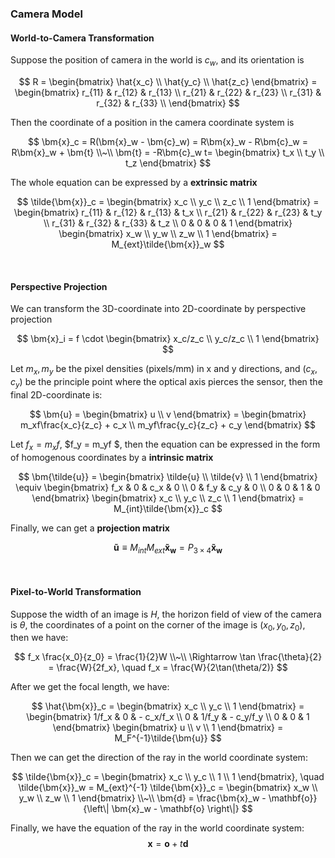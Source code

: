 
### Camera Model
#### World-to-Camera Transformation
Suppose the position of camera in the world is $c_w$, and its orientation is 

$$
R = 
\begin{bmatrix} \hat{x_c} \\ \hat{y_c} \\ \hat{z_c} \end{bmatrix} 
= \begin{bmatrix}
  r_{11} & r_{12} & r_{13} \\ 
  r_{21} & r_{22} & r_{23} \\ 
  r_{31} & r_{32} & r_{33} \\ 
\end{bmatrix}
$$

Then the coordinate of a position in the camera coordinate system is

$$
\bm{x}_c = R(\bm{x}_w - \bm{c}_w) = R\bm{x}_w - R\bm{c}_w = R\bm{x}_w + \bm{t} \\~\\
\bm{t} = -R\bm{c}_w t= \begin{bmatrix} t_x \\ t_y \\ t_z \end{bmatrix}
$$

The whole equation can be expressed by a **extrinsic matrix**

$$
\tilde{\bm{x}}_c = 
\begin{bmatrix} x_c \\ y_c \\ z_c \\ 1 \end{bmatrix}
= \begin{bmatrix}
  r_{11} & r_{12} & r_{13} & t_x \\ 
  r_{21} & r_{22} & r_{23} & t_y \\ 
  r_{31} & r_{32} & r_{33} & t_z \\ 
  0 & 0 & 0 & 1
\end{bmatrix}
\begin{bmatrix} x_w \\ y_w \\ z_w \\ 1 \end{bmatrix}
= M_{ext}\tilde{\bm{x}}_w
$$






<br>

#### Perspective Projection
We can transform the 3D-coordinate into 2D-coordinate by perspective projection

$$
\bm{x}_i = f \cdot \begin{bmatrix} x_c/z_c \\ y_c/z_c \\ 1 \end{bmatrix}
$$

Let $m_x, m_y$ be the pixel densities (pixels/mm) in x and y directions, and $(c_x, c_y)$ be the principle point where the optical axis pierces the sensor, then the final 2D-coordinate is:

$$
\bm{u} = \begin{bmatrix} u \\ v \end{bmatrix} = \begin{bmatrix} m_xf\frac{x_c}{z_c} + c_x \\ m_yf\frac{y_c}{z_c} + c_y \end{bmatrix}
$$

Let $f_x = m_xf$, $f_y = m_yf $, then the equation can be expressed in the form of homogenous coordinates by a **intrinsic matrix**

$$
\bm{\tilde{u}}
= \begin{bmatrix} \tilde{u} \\ \tilde{v} \\ 1 \end{bmatrix}
\equiv \begin{bmatrix}
  f_x & 0 & c_x & 0 \\ 
  0 & f_y & c_y & 0 \\ 
  0 & 0 & 1 & 0
\end{bmatrix}
\begin{bmatrix} x_c \\ y_c \\ z_c \\ 1 \end{bmatrix}
= M_{int}\tilde{\bm{x}}_c
$$

Finally, we can get a **projection matrix**

$$
\bm{\tilde{u}} \equiv M_{int}M_{ext}\bm{\tilde{x}_w} = P_{3\times 4}\bm{\tilde{x}_w}
$$







<br>

#### Pixel-to-World Transformation
Suppose the width of an image is $H$, the horizon field of view of the camera is $\theta$, the coordinates of a point on the corner of the image is $(x_0, y_0, z_0)$, then we have:

$$
f_x \frac{x_0}{z_0} = \frac{1}{2}W \\~\\
\Rightarrow \tan \frac{\theta}{2} = \frac{W}{2f_x},
\quad f_x = \frac{W}{2\tan(\theta/2)}
$$

After we get the focal length, we have:

$$
\hat{\bm{x}}_c =
\begin{bmatrix} x_c \\ y_c \\ 1 \end{bmatrix}
= \begin{bmatrix}
  1/f_x & 0 & - c_x/f_x \\ 
  0 & 1/f_y & - c_y/f_y \\ 
  0 & 0 & 1
\end{bmatrix}
\begin{bmatrix} u \\ v \\ 1 \end{bmatrix} = M_F^{-1}\tilde{\bm{u}}
$$

Then we can get the direction of the ray in the world coordinate system:

$$
\tilde{\bm{x}}_c = \begin{bmatrix} x_c \\ y_c \\ 1 \\ 1 \end{bmatrix},
\quad \tilde{\bm{x}}_w = M_{ext}^{-1} \tilde{\bm{x}}_c = \begin{bmatrix} x_w \\ y_w \\ z_w \\ 1 \end{bmatrix} \\~\\
\bm{d} = \frac{\bm{x}_w - \mathbf{o}}{\left\| \bm{x}_w - \mathbf{o} \right\|}
$$

Finally, we have the equation of the ray in the world coordinate system: $$\bm{x} = \mathbf{o} + t\mathbf{d}$$



